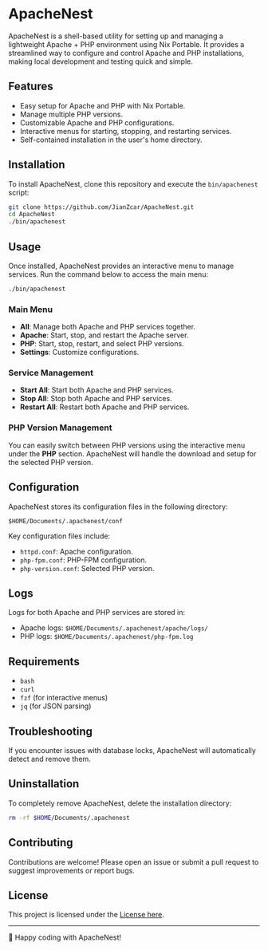 # ApacheNest

ApacheNest is a shell-based utility for setting up and managing a lightweight Apache + PHP environment using Nix Portable. It provides a streamlined way to configure and control Apache and PHP installations, making local development and testing quick and simple.

## Features

- Easy setup for Apache and PHP with Nix Portable.
- Manage multiple PHP versions.
- Customizable Apache and PHP configurations.
- Interactive menus for starting, stopping, and restarting services.
- Self-contained installation in the user's home directory.

## Installation

To install ApacheNest, clone this repository and execute the `bin/apachenest` script:

```bash
git clone https://github.com/JianZcar/ApacheNest.git
cd ApacheNest
./bin/apachenest
```

## Usage

Once installed, ApacheNest provides an interactive menu to manage services. Run the command below to access the main menu:

```bash
./bin/apachenest
```

### Main Menu

- **All**: Manage both Apache and PHP services together.
- **Apache**: Start, stop, and restart the Apache server.
- **PHP**: Start, stop, restart, and select PHP versions.
- **Settings**: Customize configurations.

### Service Management

- **Start All**: Start both Apache and PHP services.
- **Stop All**: Stop both Apache and PHP services.
- **Restart All**: Restart both Apache and PHP services.

### PHP Version Management

You can easily switch between PHP versions using the interactive menu under the **PHP** section. ApacheNest will handle the download and setup for the selected PHP version.

## Configuration

ApacheNest stores its configuration files in the following directory:

```plaintext
$HOME/Documents/.apachenest/conf
```

Key configuration files include:

- `httpd.conf`: Apache configuration.
- `php-fpm.conf`: PHP-FPM configuration.
- `php-version.conf`: Selected PHP version.

## Logs

Logs for both Apache and PHP services are stored in:

- Apache logs: `$HOME/Documents/.apachenest/apache/logs/`
- PHP logs: `$HOME/Documents/.apachenest/php-fpm.log`

## Requirements

- `bash`
- `curl`
- `fzf` (for interactive menus)
- `jq` (for JSON parsing)

## Troubleshooting

If you encounter issues with database locks, ApacheNest will automatically detect and remove them.

## Uninstallation

To completely remove ApacheNest, delete the installation directory:

```bash
rm -rf $HOME/Documents/.apachenest
```

## Contributing

Contributions are welcome! Please open an issue or submit a pull request to suggest improvements or report bugs.

## License

This project is licensed under the [License here](LICENSE).

---

🎉 Happy coding with ApacheNest!
